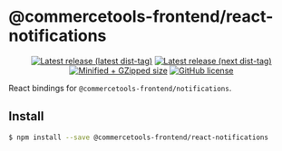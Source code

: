 # @commercetools-frontend/react-notifications

<p align="center">
  <a href="https://www.npmjs.com/package/@commercetools-frontend/react-notifications"><img src="https://badgen.net/npm/v/@commercetools-frontend/react-notifications" alt="Latest release (latest dist-tag)" /></a> <a href="https://www.npmjs.com/package/@commercetools-frontend/react-notifications"><img src="https://badgen.net/npm/v/@commercetools-frontend/react-notifications/next" alt="Latest release (next dist-tag)" /></a> <a href="https://bundlephobia.com/result?p=@commercetools-frontend/react-notifications"><img src="https://badgen.net/bundlephobia/minzip/@commercetools-frontend/react-notifications" alt="Minified + GZipped size" /></a> <a href="https://github.com/commercetools/merchant-center-application-kit/blob/master/LICENSE"><img src="https://badgen.net/github/license/commercetools/merchant-center-application-kit" alt="GitHub license" /></a>
</p>

React bindings for `@commercetools-frontend/notifications`.

## Install

```bash
$ npm install --save @commercetools-frontend/react-notifications
```
